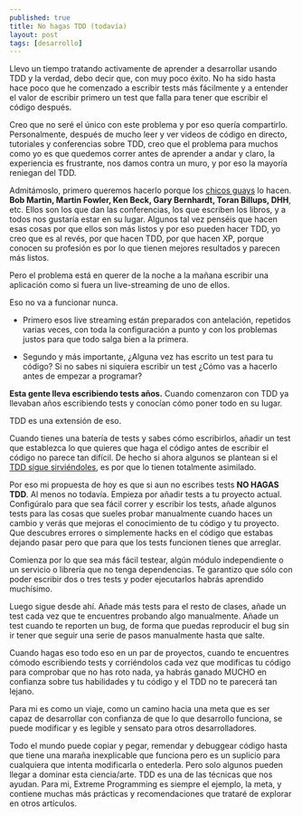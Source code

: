 ```yaml
---
published: true
title: No hagas TDD (todavía)
layout: post
tags: [desarrollo]
---
```


Llevo un tiempo tratando activamente de aprender a desarrollar usando TDD y la verdad, debo decir que, con muy poco éxito. No ha sido hasta hace poco que he comenzado a escribir tests más fácilmente y a entender el valor de escribir primero un test que falla para tener que escribir el código después.

Creo que no seré el único con este problema y por eso quería compartirlo. Personalmente, después de mucho leer y ver videos de código en directo, tutoriales y conferencias sobre TDD, creo que el problema para muchos como yo es que quedemos correr antes de aprender a andar y claro, la experiencia es frustrante, nos damos contra un muro, y por eso la mayoría reniegan del TDD. 

Admitámoslo, primero queremos hacerlo porque los [chicos guays](https://www.youtube.com/watch?v=SSCzDykng4g) lo hacen. **Bob Martin, Martin Fowler, Ken Beck, Gary Bernhardt, Toran Billups, DHH**, etc. Ellos son los que dan las conferencias, los que escriben los libros, y a todos nos gustaría estar en su lugar. Algunos tal vez penséis que hacen esas cosas por que ellos son más listos y por eso pueden hacer TDD, yo creo que es al revés, por que hacen TDD, por que hacen XP, porque conocen su profesión es por lo que tienen mejores resultados y parecen más listos.

Pero el problema está en querer de la noche a la mañana escribir una aplicación como si fuera un live-streaming de uno de ellos. 

Eso no va a funcionar nunca.

+ Primero esos live streaming están preparados con antelación, repetidos varias veces, con toda la configuración a punto y con los problemas justos para que todo salga bien a la primera.

+ Segundo y más importante, ¿Alguna vez has escrito un test para tu código? Si no sabes ni siquiera escribir un test ¿Cómo vas a hacerlo antes de empezar a programar?

**Esta gente lleva escribiendo tests años.** Cuando comenzaron con TDD ya llevaban años escribiendo tests y conocían cómo poner todo en su lugar. 

TDD es una extensión de eso. 

Cuando tienes una batería de tests y sabes cómo escribirlos, añadir un test que establezca lo que quieres que haga el código antes de escribir el código no parece tan difícil. De hecho si ahora algunos se plantean si el [TDD sigue sirviéndoles](http://martinfowler.com/articles/is-tdd-dead/), es por que lo tienen totalmente asimilado. 

Por eso mi propuesta de hoy es que si aun no escribes tests **NO HAGAS TDD**. Al menos no todavía. Empieza por añadir tests a tu proyecto actual. Configúralo para que sea fácil correr y escribir los tests, añade algunos tests para las cosas que sueles probar manualmente cuando haces un cambio y verás que mejoras el conocimiento de tu código y tu proyecto. Que descubres errores o simplemente hacks en el código que estabas dejando pasar pero que para que los tests funcionen tienes que arreglar. 

Comienza por lo que sea más fácil testear, algún módulo independiente o un servicio o librería que no tenga dependencias. Te garantizo que sólo con poder escribir dos o tres tests y poder ejecutarlos habrás aprendido muchísimo.

Luego sigue desde ahí. Añade más tests para el resto de clases, añade un test cada vez que te encuentres probando algo manualmente. Añade un test cuando te reporten un bug, de forma que puedas reproducir el bug sin ir tener que seguir una serie de pasos manualmente hasta que salte.

Cuando hagas eso todo eso en un par de proyectos, cuando te encuentres cómodo escribiendo tests y corriéndolos cada vez que modificas tu código para comprobar que no has roto nada, ya habrás ganado MUCHO en confianza sobre tus habilidades y tu código y el TDD no te parecerá tan lejano.

Para mi es como un viaje, como un camino hacia una meta que es ser capaz de desarrollar con confianza de que lo que desarrollo funciona, se puede modificar y es legible y sensato para otros desarrolladores.

Todo el mundo puede copiar y pegar, remendar y debuggear código hasta que tiene una maraña inexplicable que funciona pero es un suplicio para cualquiera que intenta modificarla o entederla. Pero solo algunos pueden llegar a dominar esta ciencia/arte. TDD es una de las técnicas que nos ayudan. Para mi, Extreme Programming es siempre el ejemplo, la meta, y contiene muchas más prácticas y recomendaciones que trataré de explorar en otros artículos.

